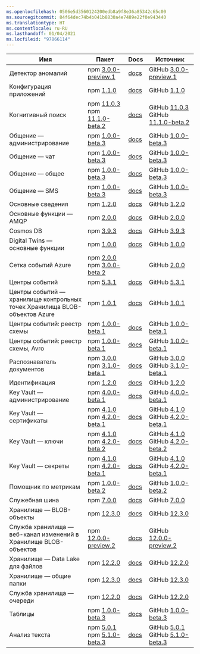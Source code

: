 ```yaml
---
ms.openlocfilehash: 0506e5d3560124200edb8a9f8e36a85342c65c00
ms.sourcegitcommit: 84f64dec74b4b041b8830a4e7489e22f0e943440
ms.translationtype: HT
ms.contentlocale: ru-RU
ms.lasthandoff: 01/04/2021
ms.locfileid: "97866114"
---
```

| Имя | Пакет | Docs | Источник |
| ---- | ------- | ---- | ------ |
| Детектор аномалий | npm [3.0.0-preview.1](https://www.npmjs.com/package/@azure/ai-anomaly-detector/v/3.0.0-preview.1) | [docs](/javascript/api/overview/azure/ai-anomaly-detector-readme/) | GitHub [3.0.0-preview.1](https://github.com/Azure/azure-sdk-for-js/tree/@azure/ai-anomaly-detector_3.0.0-preview.1/sdk/anomalydetector/ai-anomaly-detector/) |
| Конфигурация приложений | npm [1.1.0](https://www.npmjs.com/package/@azure/app-configuration/v/1.1.0) | [docs](/javascript/api/overview/azure/app-configuration-readme/) | GitHub [1.1.0](https://github.com/Azure/azure-sdk-for-js/tree/@azure/app-configuration_1.1.0/sdk/appconfiguration/app-configuration/) |
| Когнитивный поиск | npm [11.0.3](https://www.npmjs.com/package/@azure/search-documents/v/11.0.3)<br>npm [11.1.0-beta.2](https://www.npmjs.com/package/@azure/search-documents/v/11.1.0-beta.2) | [docs](/javascript/api/overview/azure/search-documents-readme/) | GitHub [11.0.3](https://github.com/Azure/azure-sdk-for-js/tree/@azure/search-documents_11.0.3/sdk/search/search-documents/)<br>GitHub [11.1.0-beta.2](https://github.com/Azure/azure-sdk-for-js/tree/@azure/search-documents_11.1.0-beta.2/sdk/search/search-documents/) |
| Общение — администрирование | npm [1.0.0-beta.3](https://www.npmjs.com/package/@azure/communication-administration/v/1.0.0-beta.3) | [docs](/javascript/api/overview/azure/communication-administration-readme/) | GitHub [1.0.0-beta.3](https://github.com/Azure/azure-sdk-for-js/tree/@azure/communication-administration_1.0.0-beta.3/sdk/communication/communication-administration/) |
| Общение — чат | npm [1.0.0-beta.3](https://www.npmjs.com/package/@azure/communication-chat/v/1.0.0-beta.3) | [docs](/javascript/api/overview/azure/communication-chat-readme/) | GitHub [1.0.0-beta.3](https://github.com/Azure/azure-sdk-for-js/tree/@azure/communication-chat_1.0.0-beta.3/sdk/communication/communication-chat/) |
| Общение — общее | npm [1.0.0-beta.3](https://www.npmjs.com/package/@azure/communication-common/v/1.0.0-beta.3) | [docs](/javascript/api/overview/azure/communication-common-readme/) | GitHub [1.0.0-beta.3](https://github.com/Azure/azure-sdk-for-js/tree/@azure/communication-common_1.0.0-beta.3/sdk/communication/communication-common/) |
| Общение — SMS | npm [1.0.0-beta.3](https://www.npmjs.com/package/@azure/communication-sms/v/1.0.0-beta.3) | [docs](/javascript/api/overview/azure/communication-sms-readme/) | GitHub [1.0.0-beta.3](https://github.com/Azure/azure-sdk-for-js/tree/@azure/communication-sms_1.0.0-beta.3/sdk/communication/communication-sms/) |
| Основные сведения | npm [1.2.0](https://www.npmjs.com/package/@azure/core-http/v/1.2.0) | [docs](/javascript/api/overview/azure/core-http-readme/) | GitHub [1.2.0](https://github.com/Azure/azure-sdk-for-js/tree/@azure/core-http_1.2.0/sdk/core/core-http/) |
| Основные функции — AMQP | npm [2.0.0](https://www.npmjs.com/package/@azure/core-amqp/v/2.0.0) | [docs](/javascript/api/overview/azure/core-amqp-readme/) | GitHub [2.0.0](https://github.com/Azure/azure-sdk-for-js/tree/@azure/core-amqp_2.0.0/sdk/core/core-amqp/) |
| Cosmos DB | npm [3.9.3](https://www.npmjs.com/package/@azure/cosmos/v/3.9.3) | [docs](/javascript/api/overview/azure/cosmos-readme/) | GitHub [3.9.3](https://github.com/Azure/azure-sdk-for-js/tree/@azure/cosmos_3.9.3/sdk/cosmosdb/cosmos/) |
| Digital Twins — основные функции | npm [1.0.0](https://www.npmjs.com/package/@azure/digital-twins-core/v/1.0.0) | [docs](/javascript/api/overview/azure/digital-twins-core-readme/) | GitHub [1.0.0](https://github.com/Azure/azure-sdk-for-js/tree/@azure/digital-twins-core_1.0.0/sdk/digitaltwins/digital-twins-core/) |
| Сетка событий Azure | npm [2.0.0](https://www.npmjs.com/package/@azure/eventgrid/v/2.0.0)<br>npm [3.0.0-beta.2](https://www.npmjs.com/package/@azure/eventgrid/v/3.0.0-beta.2) |  | GitHub [2.0.0](https://github.com/Azure/azure-sdk-for-js/tree/master/sdk/eventgrid/eventgrid) |
| Центры событий | npm [5.3.1](https://www.npmjs.com/package/@azure/event-hubs/v/5.3.1) | [docs](/javascript/api/overview/azure/event-hubs-readme/) | GitHub [5.3.1](https://github.com/Azure/azure-sdk-for-js/tree/@azure/event-hubs_5.3.1/sdk/eventhub/event-hubs/) |
| Центры событий — хранилище контрольных точек Хранилища BLOB-объектов Azure | npm [1.0.1](https://www.npmjs.com/package/@azure/eventhubs-checkpointstore-blob/v/1.0.1) | [docs](/javascript/api/overview/azure/eventhubs-checkpointstore-blob-readme/) | GitHub [1.0.1](https://github.com/Azure/azure-sdk-for-js/tree/@azure/eventhubs-checkpointstore-blob_1.0.1/sdk/eventhub/eventhubs-checkpointstore-blob/) |
| Центры событий: реестр схемы | npm [1.0.0-beta.1](https://www.npmjs.com/package/@azure/schema-registry/v/1.0.0-beta.1) | [docs](/javascript/api/overview/azure/schema-registry-readme/) | GitHub [1.0.0-beta.1](https://github.com/Azure/azure-sdk-for-js/tree/@azure/schema-registry_1.0.0-beta.1/sdk/schemaregistry/schema-registry/) |
| Центры событий: реестр схемы, Avro | npm [1.0.0-beta.1](https://www.npmjs.com/package/@azure/schema-registry-avro/v/1.0.0-beta.1) | [docs](/javascript/api/overview/azure/schema-registry-avro-readme/) | GitHub [1.0.0-beta.1](https://github.com/Azure/azure-sdk-for-js/tree/@azure/schema-registry-avro_1.0.0-beta.1/sdk/schemaregistry/schema-registry-avro/) |
| Распознаватель документов | npm [3.0.0](https://www.npmjs.com/package/@azure/ai-form-recognizer/v/3.0.0)<br>npm [3.1.0-beta.1](https://www.npmjs.com/package/@azure/ai-form-recognizer/v/3.1.0-beta.1) | [docs](/javascript/api/overview/azure/ai-form-recognizer-readme/) | GitHub [3.0.0](https://github.com/Azure/azure-sdk-for-js/tree/@azure/ai-form-recognizer_3.0.0/sdk/formrecognizer/ai-form-recognizer/)<br>GitHub [3.1.0-beta.1](https://github.com/Azure/azure-sdk-for-js/tree/@azure/ai-form-recognizer_3.1.0-beta.1/sdk/formrecognizer/ai-form-recognizer/) |
| Идентификация | npm [1.2.0](https://www.npmjs.com/package/@azure/identity/v/1.2.0) | [docs](/javascript/api/overview/azure/identity-readme/) | GitHub [1.2.0](https://github.com/Azure/azure-sdk-for-js/tree/@azure/identity_1.2.0/sdk/identity/identity/) |
| Key Vault — администрирование | npm [4.0.0-beta.1](https://www.npmjs.com/package/@azure/keyvault-admin/v/4.0.0-beta.1) | [docs](/javascript/api/overview/azure/keyvault-admin-readme/) | GitHub [4.0.0-beta.1](https://github.com/Azure/azure-sdk-for-js/tree/@azure/keyvault-admin_4.0.0-beta.1/sdk/keyvault/keyvault-admin/) |
| Key Vault — сертификаты | npm [4.1.0](https://www.npmjs.com/package/@azure/keyvault-certificates/v/4.1.0)<br>npm [4.2.0-beta.1](https://www.npmjs.com/package/@azure/keyvault-certificates/v/4.2.0-beta.1) | [docs](/javascript/api/overview/azure/keyvault-certificates-readme/) | GitHub [4.1.0](https://github.com/Azure/azure-sdk-for-js/tree/@azure/keyvault-certificates_4.1.0/sdk/keyvault/keyvault-certificates/)<br>GitHub [4.2.0-beta.1](https://github.com/Azure/azure-sdk-for-js/tree/@azure/keyvault-certificates_4.2.0-beta.1/sdk/keyvault/keyvault-certificates/) |
| Key Vault — ключи | npm [4.1.0](https://www.npmjs.com/package/@azure/keyvault-keys/v/4.1.0)<br>npm [4.2.0-beta.2](https://www.npmjs.com/package/@azure/keyvault-keys/v/4.2.0-beta.2) | [docs](/javascript/api/overview/azure/keyvault-keys-readme/) | GitHub [4.1.0](https://github.com/Azure/azure-sdk-for-js/tree/@azure/keyvault-keys_4.1.0/sdk/keyvault/keyvault-keys/)<br>GitHub [4.2.0-beta.2](https://github.com/Azure/azure-sdk-for-js/tree/@azure/keyvault-keys_4.2.0-beta.2/sdk/keyvault/keyvault-keys/) |
| Key Vault — секреты | npm [4.1.0](https://www.npmjs.com/package/@azure/keyvault-secrets/v/4.1.0)<br>npm [4.2.0-beta.1](https://www.npmjs.com/package/@azure/keyvault-secrets/v/4.2.0-beta.1) | [docs](/javascript/api/overview/azure/keyvault-secrets-readme/) | GitHub [4.1.0](https://github.com/Azure/azure-sdk-for-js/tree/@azure/keyvault-secrets_4.1.0/sdk/keyvault/keyvault-secrets/)<br>GitHub [4.2.0-beta.1](https://github.com/Azure/azure-sdk-for-js/tree/@azure/keyvault-secrets_4.2.0-beta.1/sdk/keyvault/keyvault-secrets/) |
| Помощник по метрикам | npm [1.0.0-beta.2](https://www.npmjs.com/package/@azure/ai-metrics-advisor/v/1.0.0-beta.2) | [docs](/javascript/api/overview/azure/ai-metrics-advisor-readme/) | GitHub [1.0.0-beta.2](https://github.com/Azure/azure-sdk-for-js/tree/@azure/ai-metrics-advisor_1.0.0-beta.2/sdk/metricsadvisor/ai-metrics-advisor/) |
| Служебная шина | npm [7.0.0](https://www.npmjs.com/package/@azure/service-bus/v/7.0.0) | [docs](/javascript/api/overview/azure/service-bus-readme/) | GitHub [7.0.0](https://github.com/Azure/azure-sdk-for-js/tree/@azure/service-bus_7.0.0/sdk/servicebus/service-bus/) |
| Хранилище — BLOB-объекты | npm [12.3.0](https://www.npmjs.com/package/@azure/storage-blob/v/12.3.0) | [docs](/javascript/api/overview/azure/storage-blob-readme/) | GitHub [12.3.0](https://github.com/Azure/azure-sdk-for-js/tree/@azure/storage-blob_12.3.0/sdk/storage/storage-blob/) |
| Служба хранилища — веб-канал изменений в Хранилище BLOB-объектов | npm [12.0.0-preview.2](https://www.npmjs.com/package/@azure/storage-blob-changefeed/v/12.0.0-preview.2) | [docs](/javascript/api/overview/azure/storage-blob-changefeed-readme/) | GitHub [12.0.0-preview.2](https://github.com/Azure/azure-sdk-for-js/tree/@azure/storage-blob-changefeed_12.0.0-preview.2/sdk/storage/storage-blob-changefeed/) |
| Хранилище — Data Lake для файлов | npm [12.2.0](https://www.npmjs.com/package/@azure/storage-file-datalake/v/12.2.0) | [docs](/javascript/api/overview/azure/storage-file-datalake-readme/) | GitHub [12.2.0](https://github.com/Azure/azure-sdk-for-js/tree/@azure/storage-file-datalake_12.2.0/sdk/storage/storage-file-datalake/) |
| Хранилище — общие папки | npm [12.3.0](https://www.npmjs.com/package/@azure/storage-file-share/v/12.3.0) | [docs](/javascript/api/overview/azure/storage-file-share-readme/) | GitHub [12.3.0](https://github.com/Azure/azure-sdk-for-js/tree/@azure/storage-file-share_12.3.0/sdk/storage/storage-file-share/) |
| Служба хранилища — очереди | npm [12.2.0](https://www.npmjs.com/package/@azure/storage-queue/v/12.2.0) | [docs](/javascript/api/overview/azure/storage-queue-readme/) | GitHub [12.2.0](https://github.com/Azure/azure-sdk-for-js/tree/@azure/storage-queue_12.2.0/sdk/storage/storage-queue/) |
| Таблицы | npm [1.0.0-beta.3](https://www.npmjs.com/package/@azure/data-tables/v/1.0.0-beta.3) | [docs](/javascript/api/overview/azure/data-tables-readme/) | GitHub [1.0.0-beta.3](https://github.com/Azure/azure-sdk-for-js/tree/@azure/data-tables_1.0.0-beta.3/sdk/tables/data-tables/) |
| Анализ текста | npm [5.0.1](https://www.npmjs.com/package/@azure/ai-text-analytics/v/5.0.1)<br>npm [5.1.0-beta.3](https://www.npmjs.com/package/@azure/ai-text-analytics/v/5.1.0-beta.3) | [docs](/javascript/api/overview/azure/ai-text-analytics-readme/) | GitHub [5.0.1](https://github.com/Azure/azure-sdk-for-js/tree/@azure/ai-text-analytics_5.0.1/sdk/textanalytics/ai-text-analytics/)<br>GitHub [5.1.0-beta.3](https://github.com/Azure/azure-sdk-for-js/tree/@azure/ai-text-analytics_5.1.0-beta.3/sdk/textanalytics/ai-text-analytics/) |
